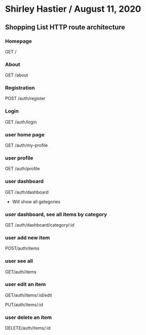 # Shirley Hastier / August 11, 2020 

## Shopping List HTTP route architecture

### Homepage
GET /

### About
GET /about

### Registration
POST /auth/register

### Login
GET /auth/login

### user home page
GET /auth/my-profile

### user profile
GET /auth/profile

### user dashboard
GET /auth/dashboard

- Will show all gategories

### user dashboard, see all items by category
GET /auth/dashboard/category/:id

### user add new item
POST/auth/items

### user see all 
GET/auth/items

### user edit an item
GET/auth/items/:id/edit

PUT/auth/items/:id

### user delete an item
DELETE/auth/items/:id